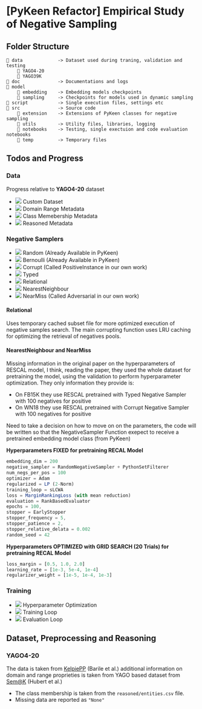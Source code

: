 # [PyKeen Refactor] Empirical Study of Negative Sampling

## Folder Structure

```
📁 data             -> Dataset used during traning, validation and testing
    📁 YAGO4-20
    📁 YAGO39K   
📁 doc              -> Documentations and logs
📁 model
    📂 embedding    -> Embedding models checkpoints
    📂 sampling     -> Checkpoints for models used in dynamic sampling
📁 script           -> Single execution files, settings etc     
📁 src              -> Source code
    📁 extension    -> Extensions of PyKeen classes for negative sampling
    📁 utils        -> Utility files, libraries, logging
    📁 notebooks    -> Testing, single exectuion and code evaluation notebooks
    📁 temp         -> Temporary files 
```

## Todos and Progress

### Data

Progress relative to **YAGO4-20** dataset

- ![](https://geps.dev/progress/100) Custom Dataset
- ![](https://geps.dev/progress/100) Domain Range Metadata
- ![](https://geps.dev/progress/100) Class Memebership Metadata
- ![](https://geps.dev/progress/0) Reasoned Metadata

### Negative Samplers

- ![](https://geps.dev/progress/100) Random (Already Available in PyKeen)
- ![](https://geps.dev/progress/100) Bernoulli (Already Available in PyKeen)
- ![](https://geps.dev/progress/90) Corrupt (Called PositiveInstance in our own work)
- ![](https://geps.dev/progress/90) Typed
- ![](https://geps.dev/progress/90) Relational
- ![](https://geps.dev/progress/80) NearestNeighbour 
- ![](https://geps.dev/progress/0) NearMiss (Called Adversarial in our own work)

#### Relational 

Uses temporary cached subset file for more optimized execution of negative samples search. The main corrupting function uses LRU caching for optimizing the 
retrieval of negatives pools.

#### NearestNeighbour and NearMiss

Missing information in the original paper on the hyperparameters of RESCAL model, I think, reading the paper, they used  the whole dataset for pretraining the model, using
the validation to perform hyperparameter optimization. They only information they provide is:
- On FB15K they use RESCAL pretrained with Typed Negative Sampler with 100 negatives for positive
- On WN18 they use RESCAL pretrained with Corrupt Negative Sampler with 100 negatives for positive

Need to take a decision on how to move on on the parameters, the code will be written so that the NegativeSampler Function exepect to receive a pretrained 
embedding model class (from PyKeen)


**Hyperparameters FIXED for pretraining RECAL Model**
```js
embedding_dim = 200 
negative_sampler = RandomNegativeSampler + PythonSetFilterer
num_negs_per_pos = 100
optimizer = Adam
regularized = LP (2-Norm)
training_loop = sLCWA
loss = MarginRankingLoss (with mean reduction)
evaluation = RankBasedEvaluator
epochs = 100,
stopper = EarlyStopper
stopper_frequency = 5,
stopper_patience = 2,
stopper_relative_delata = 0.002
random_seed = 42
```
**Hyperparameters OPTIMIZED with GRID SEARCH (20 Trials) for pretraining RECAL Model**
```js
loss_margin = [0.5, 1.0, 2.0]
learning_rate = [1e-3, 5e-4, 1e-4]
regularizer_weight = [1e-5, 1e-4, 1e-3]
```


### Training 

- ![](https://geps.dev/progress/0) Hyperparameter Optimization
- ![](https://geps.dev/progress/0) Training Loop
- ![](https://geps.dev/progress/0) Evaluation Loop




## Dataset, Preprocessing and Reasoning

### YAGO4-20

The data is taken from [KelpiePP](https://github.com/rbarile17/kelpiePP) (Barile et al.) additional information on domain and range proprieties is taken from YAGO based dataset from [Sem@K](https://github.com/nicolas-hbt/benchmark-sematk) (Hubert et al.)

- The class membership is taken from the `reasoned/entities.csv` file. 
- Missing data are reported as `"None"`


